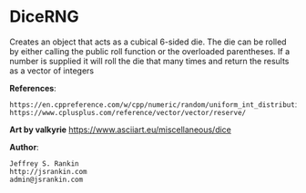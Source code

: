 # DiceRNG
Creates an object that acts as a cubical 6-sided die. The die can be rolled by either calling the public roll function or the overloaded parentheses. If a number is supplied it will roll the die that many times and return the results as a vector of integers


**References**:

	https://en.cppreference.com/w/cpp/numeric/random/uniform_int_distribution
	https://www.cplusplus.com/reference/vector/vector/reserve/

**Art by valkyrie**
	https://www.asciiart.eu/miscellaneous/dice

**Author**:

	Jeffrey S. Rankin
	http://jsrankin.com
	admin@jsrankin.com
